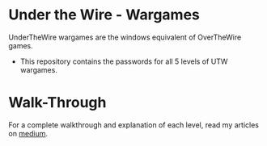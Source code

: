 # Under the Wire - Wargames
UnderTheWire wargames are the windows equivalent of OverTheWire games.
- This repository contains the passwords for all 5 levels of UTW wargames.

# Walk-Through
For a complete walkthrough and explanation of each level, read my articles on [medium](https://medium.com/@shaheerkj).